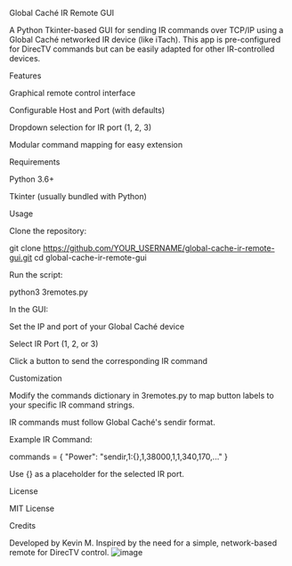 Global Caché IR Remote GUI

A Python Tkinter-based GUI for sending IR commands over TCP/IP using a Global Caché networked IR device (like iTach). This app is pre-configured for DirecTV commands but can be easily adapted for other IR-controlled devices.

Features

Graphical remote control interface

Configurable Host and Port (with defaults)

Dropdown selection for IR port (1, 2, 3)

Modular command mapping for easy extension

Requirements

Python 3.6+

Tkinter (usually bundled with Python)

Usage

Clone the repository:

git clone https://github.com/YOUR_USERNAME/global-cache-ir-remote-gui.git
cd global-cache-ir-remote-gui

Run the script:

python3 3remotes.py

In the GUI:

Set the IP and port of your Global Caché device

Select IR Port (1, 2, or 3)

Click a button to send the corresponding IR command

Customization

Modify the commands dictionary in 3remotes.py to map button labels to your specific IR command strings.

IR commands must follow Global Caché's sendir format.

Example IR Command:

commands = {
    "Power": "sendir,1:{},1,38000,1,1,340,170,..."
}

Use {} as a placeholder for the selected IR port.

License

MIT License

Credits

Developed by Kevin M.
Inspired by the need for a simple, network-based remote for DirecTV control.
![image](https://github.com/user-attachments/assets/fec4bca2-8ed0-4a98-8c3a-6d848dc28bf6)
